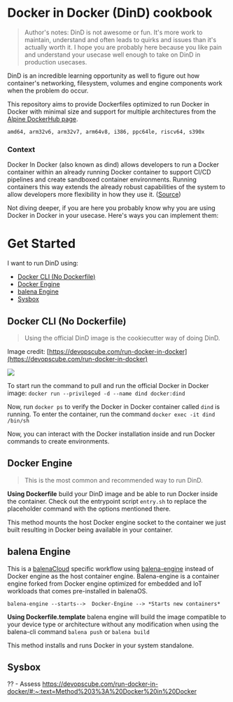 # Docker in Docker (DinD) cookbook

> Author's notes: DinD is not awesome or fun. It's more work to maintain, understand and often leads to quirks and issues than it's actually worth it. I hope you are probably here because you like pain and understand your usecase well enough to take on DinD in production usecases.

DinD is an incredible learning opportunity as well to figure out how container's networking, filesystem, volumes and engine components work when the problem do occur. 

This repository aims to provide Dockerfiles optimized to run Docker in Docker with minimal size and support for multiple architectures from the [Alpine DockerHub page](https://hub.docker.com/_/alpine).

`amd64, arm32v6, arm32v7, arm64v8, i386, ppc64le, riscv64, s390x`

### Context

Docker In Docker (also known as dind) allows developers to run a Docker container within an already running Docker container to support CI/CD pipelines and create sandboxed container environments. Running containers this way extends the already robust capabilities of the system to allow developers more flexibility in how they use it. ([Source](https://blog.packagecloud.io/3-methods-to-run-docker-in-docker-containers))

Not diving deeper, if you are here you probably know why you are using Docker in Docker in your usecase. Here's ways you can implement them: 

# Get Started

I want to run DinD using: 

  - [Docker CLI (No Dockerfile)](#docker-cli-no-dockerfile)
  - [Docker Engine](#docker-engine)
  - [balena Engine](#balena-engine)
  - [Sysbox](#sysbox)

## Docker CLI (No Dockerfile)

> Using the official DinD image is the cookiecutter way of doing DinD.

Image credit: [https://devopscube.com/run-docker-in-docker](https://devopscube.com/run-docker-in-docker)

![](https://devopscube.com/wp-content/uploads/2020/08/docker-dind-min.png.webp)

To start run the command to pull and run the official Docker in Docker image: `docker run --privileged -d --name dind docker:dind`

Now, run `docker ps` to verify the Docker in Docker container called `dind` is running. To enter the container, run the command `docker exec -it dind /bin/sh`

Now, you can interact with the Docker installation inside and run Docker commands to create environments.

## Docker Engine 

> This is the most common and recommended way to run DinD. 

**Using Dockerfile** build your DinD image and be able to run Docker inside the container. Check out the entrypoint script `entry.sh` to replace the placeholder command with the options mentioned there. 

This method mounts the host Docker engine socket to the container we just built resulting in Docker being available in your container. 

## balena Engine

This is a [balenaCloud](https://balena.io/cloud) specific workflow using [balena-engine](https://www.balena.io/engine) instead of Docker engine as the host container engine. Balena-engine is a container engine forked from Docker engine optimized for embedded and IoT workloads that comes pre-installed in balenaOS.

```
balena-engine --starts-->  Docker-Engine --> *Starts new containers*
```

**Using Dockerfile.template** balena engine will build the image compatible to your device type or architecture without any modification when using the balena-cli command `balena push` or `balena build`

This method installs and runs Docker in your system standalone. 

## Sysbox 

?? - Assess https://devopscube.com/run-docker-in-docker/#:~:text=Method%203%3A%20Docker%20in%20Docker

